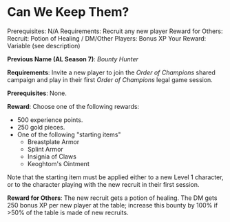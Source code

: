# Can We Keep Them?

Prerequisites: N/A
Requirements: Recruit any new player
Reward for Others: Recruit: Potion of Healing / DM/Other Players: Bonus XP
Your Reward: Variable (see description)

**Previous Name (AL Season 7)**: *Bounty Hunter*

**Requirements**: Invite a new player to join the *Order of Champions* shared campaign and play in their first *Order of Champions* legal game session.

**Prerequisites**: None.

**Reward**: Choose one of the following rewards:

- 500 experience points.
- 250 gold pieces.
- One of the following "starting items"
    - Breastplate Armor
    - Splint Armor
    - Insignia of Claws
    - Keoghtom's Ointment

Note that the starting item must be applied either to a new Level 1 character, or to the character playing with the new recruit in their first session.

**Reward for Others**: The new recruit gets a potion of healing. The DM gets 250 bonus XP per new player at the table; increase this bounty by 100% if >50% of the table is made of new recruits.